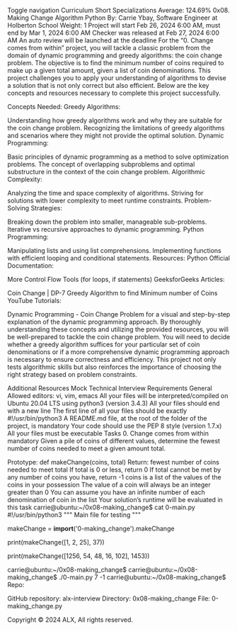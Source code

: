 Toggle navigation Curriculum Short Specializations Average: 124.69% 0x08. Making Change Algorithm Python By: Carrie Ybay, Software Engineer at Holberton School Weight: 1 Project will start Feb 26, 2024 6:00 AM, must end by Mar 1, 2024 6:00 AM Checker was released at Feb 27, 2024 6:00 AM An auto review will be launched at the deadline For the “0. Change comes from within” project, you will tackle a classic problem from the domain of dynamic programming and greedy algorithms: the coin change problem. The objective is to find the minimum number of coins required to make up a given total amount, given a list of coin denominations. This project challenges you to apply your understanding of algorithms to devise a solution that is not only correct but also efficient. Below are the key concepts and resources necessary to complete this project successfully.

Concepts Needed: Greedy Algorithms:

Understanding how greedy algorithms work and why they are suitable for the coin change problem. Recognizing the limitations of greedy algorithms and scenarios where they might not provide the optimal solution. Dynamic Programming:

Basic principles of dynamic programming as a method to solve optimization problems. The concept of overlapping subproblems and optimal substructure in the context of the coin change problem. Algorithmic Complexity:

Analyzing the time and space complexity of algorithms. Striving for solutions with lower complexity to meet runtime constraints. Problem-Solving Strategies:

Breaking down the problem into smaller, manageable sub-problems. Iterative vs recursive approaches to dynamic programming. Python Programming:

Manipulating lists and using list comprehensions. Implementing functions with efficient looping and conditional statements. Resources: Python Official Documentation:

More Control Flow Tools (for loops, if statements) GeeksforGeeks Articles:

Coin Change | DP-7 Greedy Algorithm to find Minimum number of Coins YouTube Tutorials:

Dynamic Programming - Coin Change Problem for a visual and step-by-step explanation of the dynamic programming approach. By thoroughly understanding these concepts and utilizing the provided resources, you will be well-prepared to tackle the coin change problem. You will need to decide whether a greedy algorithm suffices for your particular set of coin denominations or if a more comprehensive dynamic programming approach is necessary to ensure correctness and efficiency. This project not only tests algorithmic skills but also reinforces the importance of choosing the right strategy based on problem constraints.

Additional Resources Mock Technical Interview Requirements General Allowed editors: vi, vim, emacs All your files will be interpreted/compiled on Ubuntu 20.04 LTS using python3 (version 3.4.3) All your files should end with a new line The first line of all your files should be exactly #!/usr/bin/python3 A README.md file, at the root of the folder of the project, is mandatory Your code should use the PEP 8 style (version 1.7.x) All your files must be executable Tasks 0. Change comes from within mandatory Given a pile of coins of different values, determine the fewest number of coins needed to meet a given amount total.

Prototype: def makeChange(coins, total) Return: fewest number of coins needed to meet total If total is 0 or less, return 0 If total cannot be met by any number of coins you have, return -1 coins is a list of the values of the coins in your possession The value of a coin will always be an integer greater than 0 You can assume you have an infinite number of each denomination of coin in the list Your solution’s runtime will be evaluated in this task carrie@ubuntu:~/0x08-making_change$ cat 0-main.py #!/usr/bin/python3 """ Main file for testing """

makeChange = **import**('0-making_change').makeChange

print(makeChange([1, 2, 25], 37))

print(makeChange([1256, 54, 48, 16, 102], 1453))

carrie@ubuntu:~/0x08-making_change$
carrie@ubuntu:~/0x08-making_change$ ./0-main.py 7 -1 carrie@ubuntu:~/0x08-making_change$ Repo:

GitHub repository: alx-interview Directory: 0x08-making_change File: 0-making_change.py

Copyright © 2024 ALX, All rights reserved.
